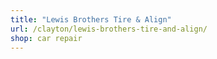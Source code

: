 ```yaml
---
title: "Lewis Brothers Tire & Align"
url: /clayton/lewis-brothers-tire-and-align/
shop: car repair
---
```

